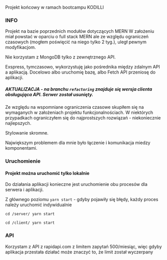 Projekt końcowy w ramach bootcampu KODILLI
### INFO
Projekt na bazie poprzednich modułów dotyczących MERN
W założeniu miał powstać w oparciu o full stack MERN ale ze względu ograniczeń czasowych (mogłem poświęcić na niego tylko 2 tyg.), uległ pewnym modyfikacjom.

Nie korzystam z MongoDB tylko z zewnętrznego API.

Exspress, tymczasowo, wykorzystuję jako pośrednika między zdalnym API a aplikacją. Docelowo albo uruchomię bazę, albo Fetch API przeniosę do aplikacji. 
##### AKTUALIZACJA - na branchu `refactoring` znajduje się wersja clienta obsługująca API. Serwer został usunięty.

Ze względu na wspomniane ograniczenia czasowe skupiłem się na wymaganych w założeniach projektu funkcjonalnościach. W niektórych przypadkach ograniczyłem się do najprostszych rozwiązań - niekoniecznie najlepszych. 

Stylowanie skromne.

Największym problemem dla mnie było łączenie i komunikacja miedzy komponentami.
### Uruchomienie
#### Projekt można uruchomić tylko lokalnie
Do działania aplikacji konieczne jest uruchomienie obu procesów dla serwera i aplikacji.

Z głównego poziomu `yarn start` - 
gdyby pojawiły się błędy, każdy proces należy uruchomić indywidualnie

`cd /server/ yarn start`

`cd /client/ yarn start`
### API
Korzystam z API z rapidapi.com z limitem zapytań 500/miesiąc, więc gdyby aplikacja przestała działać może znaczyć to, że limit został wyczerpany
